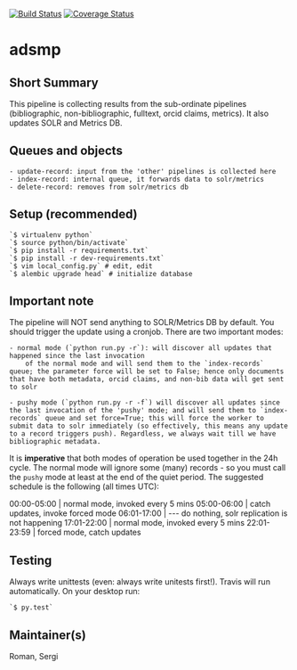 [![Build Status](https://travis-ci.org/adsabs/ADSMasterPipeline.svg)](https://travis-ci.org/adsabs/ADSMasterPipeline)
[![Coverage Status](https://coveralls.io/repos/adsabs/ADSMasterPipeline/badge.svg)](https://coveralls.io/r/adsabs/ADSMasterPipeline)

# adsmp

## Short Summary

This pipeline is collecting results from the sub-ordinate pipelines (bibliographic, non-bibliographic, fulltext, orcid claims, metrics). It also updates SOLR and Metrics DB.


## Queues and objects

    - update-record: input from the 'other' pipelines is collected here
    - index-record: internal queue, it forwards data to solr/metrics
    - delete-record: removes from solr/metrics db

## Setup (recommended)

    `$ virtualenv python`
    `$ source python/bin/activate`
    `$ pip install -r requirements.txt`
    `$ pip install -r dev-requirements.txt`
    `$ vim local_config.py` # edit, edit
    `$ alembic upgrade head` # initialize database

## Important note

The pipeline will NOT send anything to SOLR/Metrics DB by default. You should trigger the update using a cronjob. There are two important modes:

    - normal mode (`python run.py -r`): will discover all updates that happened since the last invocation
        of the normal mode and will send them to the `index-records` queue; the parameter force will be set to False; hence only documents that have both metadata, orcid claims, and non-bib data will get sent to solr
        
    - pushy mode (`python run.py -r -f`) will discover all updates since the last invocation of the 'pushy' mode; and will send them to `index-records` queue and set force=True; this will force the worker to submit data to solr immediately (so effectively, this means any update to a record triggers push). Regardless, we always wait till we have bibliographic metadata.
        
 It is **imperative** that both modes of operation be used together in the 24h cycle. The normal mode will ignore some (many)
 records - so you must call the `pushy` mode at least at the end of the quiet period. The suggested schedule is the following (all times UTC):
 
  00:00-05:00 | normal mode, invoked every 5 mins
  05:00-06:00 | catch updates, invoke forced mode
  06:01-17:00 | --- do nothing, solr replication is not happening
  17:01-22:00 | normal mode, invoked every 5 mins
  22:01-23:59 | forced mode, catch updates 
    
## Testing

Always write unittests (even: always write unitests first!). Travis will run automatically. On your desktop run:

    `$ py.test`
    

## Maintainer(s)

Roman, Sergi
